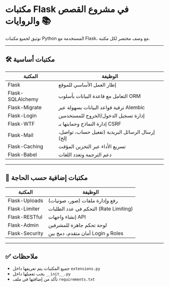 # مكتبات Flask في مشروع القصص والروايات 📚

توثيق لجميع مكتبات Python المستخدمة مع Flask، مع وصف مختصر لكل مكتبة.

---

## 🛠️ مكتبات أساسية

| المكتبة | الوظيفة |
|--------|---------|
| Flask | إطار العمل الأساسي للموقع |
| Flask-SQLAlchemy | التعامل مع قاعدة البيانات بأسلوب ORM |
| Flask-Migrate | ترقية قواعد البيانات بسهولة عبر Alembic |
| Flask-Login | إدارة تسجيل الدخول/الخروج للمستخدمين |
| Flask-WTF | إدارة النماذج وحمايتها بـ CSRF |
| Flask-Mail | إرسال الرسائل البريدية (تفعيل حساب، تواصل، إلخ) |
| Flask-Caching | تسريع الأداء عبر التخزين المؤقت |
| Flask-Babel | دعم الترجمة وتعدد اللغات |

---

## 🔧 مكتبات إضافية حسب الحاجة

| المكتبة | الوظيفة |
|--------|---------|
| Flask-Uploads | رفع وإدارة ملفات (صور، صوتيات) |
| Flask-Limiter | التحكم في عدد الطلبات (Rate Limiting) |
| Flask-RESTful | إنشاء واجهات API |
| Flask-Admin | لوحة تحكم جاهزة للمشرفين |
| Flask-Security | أمان متقدم، دمج بين Login و Roles |

---

## ✅ ملاحظات

- جميع المكتبات يتم تعريفها داخل `extensions.py`
- يجب تفعيلها داخل `__init__.py`
- تأكد من إضافتها في ملف `requirements.txt`
